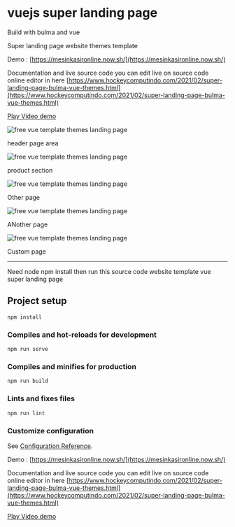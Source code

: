 # vuejs super landing page

Build with bulma and vue

Super landing page website themes template

Demo : [https://mesinkasironline.now.sh/](https://mesinkasironline.now.sh/)

Documentation and live source code you can edit live on source code online editor in here
[https://www.hockeycomputindo.com/2021/02/super-landing-page-bulma-vue-themes.html](https://www.hockeycomputindo.com/2021/02/super-landing-page-bulma-vue-themes.html)

[Play Video demo](https://youtu.be/uQ3F6R4UtvQ)

![free vue template themes landing page](https://1.bp.blogspot.com/-01B1DhoGVIo/YCUvSvSickI/AAAAAAAAM0U/ZyyNC82Htr8nj4z5jew0UepmtpBNUrZRgCLcBGAsYHQ/s2682/vuelandingpage%2B%25285%2529.png)

header page area

![free vue template themes landing page](https://1.bp.blogspot.com/-jXk_qpmr2KA/YCUvTN4zRXI/AAAAAAAAM0Y/kQeHy6a40NwMFKsk1e1eiRpO6WBM43evQCLcBGAsYHQ/s1784/vuelandingpage%2B%25286%2529.png)

product section

![free vue template themes landing page](https://1.bp.blogspot.com/-h__nQswjWfM/YCUvSaqqzvI/AAAAAAAAM0Q/4bxdkxIf3MIv6hqbiIYXgi-WYZC7LuIxwCLcBGAsYHQ/s1768/vuelandingpage%2B%25284%2529.png)

Other page

![free vue template themes landing page](https://1.bp.blogspot.com/-a_MJeMoSUxM/YCUvRWWfGJI/AAAAAAAAM0E/Nr_-jPl-5eohWY33zCiBz_6XbNr4FzBPwCLcBGAsYHQ/s1360/vuelandingpage%2B%25282%2529.png)

ANother page

![free vue template themes landing page](https://1.bp.blogspot.com/-gNuZZtBpN_4/YCUvR-GNnjI/AAAAAAAAM0M/GfsG8DbslCEYXjCts7iIw2qDM3MURnuLgCLcBGAsYHQ/s3700/vuelandingpage%2B%25283%2529.png)

Custom page

----------------------------------------------------------

Need node npm install then run this source code website template vue super landing page


## Project setup
```
npm install
```

### Compiles and hot-reloads for development
```
npm run serve
```

### Compiles and minifies for production
```
npm run build
```

### Lints and fixes files
```
npm run lint
```

### Customize configuration
See [Configuration Reference](https://cli.vuejs.org/config/).


Demo : [https://mesinkasironline.now.sh/](https://mesinkasironline.now.sh/)

Documentation and live source code you can edit live on source code online editor in here
[https://www.hockeycomputindo.com/2021/02/super-landing-page-bulma-vue-themes.html](https://www.hockeycomputindo.com/2021/02/super-landing-page-bulma-vue-themes.html)

[Play Video demo](https://youtu.be/uQ3F6R4UtvQ)
